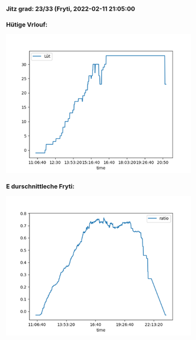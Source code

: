 ### Jitz grad: 23/33 (Fryti, 2022-02-11 21:05:00

### Hütige Vrlouf:
![Graph](Today.png)

### E durschnittleche Fryti:
![Graph](Fryti.png)